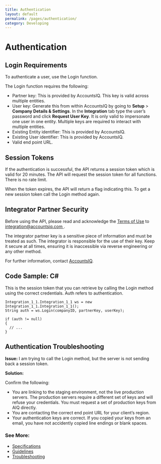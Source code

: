 ```yaml
---
title: Authentication
layout: default
permalink: /pages/authentication/
category: Developing
---
```


# Authentication

## Login Requirements
To authenticate a user, use the Login function. 

The Login function requires the following:

- Partner key: This is provided by AccountsIQ. This key is valid across multiple entities. 
- User key: Generate this from within AccountsIQ by going to **Setup** > **Company Details & Settings**. In the **Integration** tab type the user’s password and click **Request User Key**. It is only valid to impersonate one user in one entity. Multiple keys are required to interact with multiple entities. 
- Existing Entity identifier: This is provided by AccountsIQ.
- Existing User identifier: This is provided by AccountsIQ.
- Valid end point URL.
  
## Session Tokens
If the authentication is successful, the API returns a session token which is valid for 20 minutes. The API will request the session token for all functions. There is no rate limit.

When the token expires, the API will return a flag indicating this. To get a new session token call the Login method again.

## Integrator Partner Security

Before using the API, please read and acknowledge the [Terms of Use](/pages/termsofuse/) to [integration@accountsiq.com ](mailto:integration@accountsiq.com).

The integrator partner key is a sensitive piece of information and must be treated as such. The integrator is responsible for the use of their key. Keep it secure at all times, ensuring it is inaccessible via reverse engineering or any other method.

For further information, contact [AccountsIQ](https://www.accountsiq.com/success/support/).

## Code Sample: C# 

This is the session token that you can retrieve by calling the Login method using the correct credentials. Auth refers to authentication.
```
Integration_1_1.Integration_1_1 ws = new Integration_1_1.Integration_1_1();
String auth = ws.Login(companyID, partnerKey, userKey);

if (auth != null)
{
  // ...
}
```
## Authentication Troubleshooting

**Issue:** I am trying to call the Login method, but the server is not sending back a session token.

**Solution:**

Confirm the following:
- You are linking to the staging environment, not the live production servers. The production servers require a different set of keys and will refuse your credentials. You must request a set of production keys from AIQ directly.
- You are contacting the correct end point URL for your client’s region.
- Your authentication keys are correct. If you copied your keys from an email, you have not accidently copied line endings or blank spaces.

### See More:
- [Specifications](/pages/specifications/)
- [Guidelines](/pages/guidelines/)
- [Troubleshooting](/pages/troubleshooting/)

